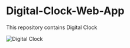 # Digital-Clock-Web-App
This repository contains Digital Clock 

![Digital Clock](https://github.com/AbdulRehmanT/Digital-Clock-Web-App/assets/51881046/e98dedb3-0528-4311-88c9-6f50d6961b44)

